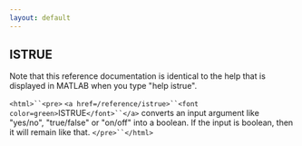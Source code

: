 ```yaml
---
layout: default
---
```


##  ISTRUE

Note that this reference documentation is identical to the help that is displayed in MATLAB when you type "help istrue".

`<html>``<pre>`
    `<a href=/reference/istrue>``<font color=green>`ISTRUE`</font>``</a>` converts an input argument like "yes/no", "true/false" or "on/off" into a
    boolean. If the input is boolean, then it will remain like that.
`</pre>``</html>`

